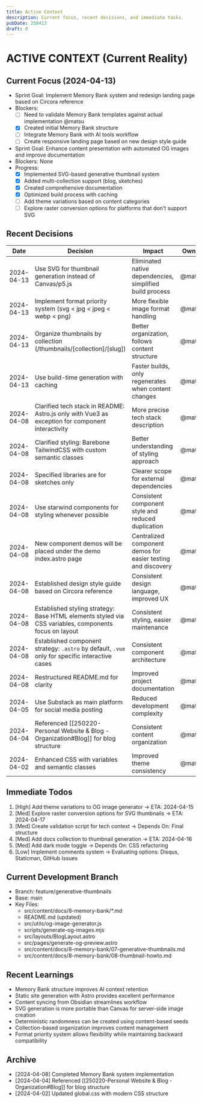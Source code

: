 ```yaml
---
title: Active Context
description: Current focus, recent decisions, and immediate tasks.
pubDate: 250413
draft: 0
---
```


# ACTIVE CONTEXT (Current Reality)

## Current Focus (2024-04-13)

- Sprint Goal: Implement Memory Bank system and redesign landing page based on Circora reference
- Blockers: 
  - [ ] Need to validate Memory Bank templates against actual implementation @matsu
  - [x] Created initial Memory Bank structure
  - [ ] Integrate Memory Bank with AI tools workflow
  - [ ] Create responsive landing page based on new design style guide

- Sprint Goal: Enhance content presentation with automated OG images and improve documentation
- Blockers: None
- Progress:
  - [x] Implemented SVG-based generative thumbnail system
  - [x] Added multi-collection support (blog, sketches)
  - [x] Created comprehensive documentation
  - [x] Optimized build process with caching
  - [ ] Add theme variations based on content categories
  - [ ] Explore raster conversion options for platforms that don't support SVG

## Recent Decisions
| Date | Decision | Impact | Owner |
|------|----------|--------|-------|
| 2024-04-13 | Use SVG for thumbnail generation instead of Canvas/p5.js | Eliminated native dependencies, simplified build process | @matsu |
| 2024-04-13 | Implement format priority system (svg < jpg < jpeg < webp < png) | More flexible image format handling | @matsu |
| 2024-04-13 | Organize thumbnails by collection (/thumbnails/[collection]/[slug]) | Better organization, follows content structure | @matsu |
| 2024-04-13 | Use build-time generation with caching | Faster builds, only regenerates when content changes | @matsu |
| 2024-04-08 | Clarified tech stack in README: Astro.js only with Vue3 as exception for component interactivity | More precise tech stack description | @matsu |
| 2024-04-08 | Clarified styling: Barebone TailwindCSS with custom semantic classes | Better understanding of styling approach | @matsu |
| 2024-04-08 | Specified libraries are for sketches only | Clearer scope for external dependencies | @matsu |
| 2024-04-08 | Use starwind components for styling whenever possible | Consistent component style and reduced duplication | @matsu |
| 2024-04-08 | New component demos will be placed under the demo index.astro page | Centralized component demos for easier testing and discovery | @matsu |
| 2024-04-08 | Established design style guide based on Circora reference | Consistent design language, improved UX | @matsu |
| 2024-04-08 | Established styling strategy: Base HTML elements styled via CSS variables, components focus on layout | Consistent styling, easier maintenance | @matsu |
| 2024-04-08 | Established component strategy: `.astro` by default, `.vue` only for specific interactive cases | Consistent component architecture | @matsu |
| 2024-04-08 | Restructured README.md for clarity | Improved project documentation | @matsu |
| 2024-04-05 | Use Substack as main platform for social media posting | Reduced development complexity | @matsu |
| 2024-04-04 | Referenced [[250220-Personal Website & Blog - Organization#Blog]] for blog structure | Consistent content organization | @matsu |
| 2024-04-02 | Enhanced CSS with variables and semantic classes | Improved theme consistency | @matsu |

## Immediate Todos
1. [High] Add theme variations to OG image generator → ETA: 2024-04-15
2. [Med] Explore raster conversion options for SVG thumbnails → ETA: 2024-04-17
2. [Med] Create validation script for tech context → Depends On: Final structure
3. [Med] Add docs collection to thumbnail generation → ETA: 2024-04-16
4. [Med] Add dark mode toggle → Depends On: CSS refactoring
5. [Low] Implement comments system → Evaluating options: Disqus, Staticman, GitHub Issues

## Current Development Branch
- Branch: feature/generative-thumbnails
- Base: main
- Key Files:  
  - src/content/docs/8-memory-bank/*.md
  - README.md (updated)
  - src/utils/og-image-generator.js
  - scripts/generate-og-images.mjs
  - src/layouts/BlogLayout.astro
  - src/pages/generate-og-preview.astro
  - src/content/docs/8-memory-bank/07-generative-thumbnails.md
  - src/content/docs/8-memory-bank/08-thumbnail-howto.md

## Recent Learnings
- Memory Bank structure improves AI context retention
- Static site generation with Astro provides excellent performance
- Content syncing from Obsidian streamlines workflow
- SVG generation is more portable than Canvas for server-side image creation
- Deterministic randomness can be created using content-based seeds
- Collection-based organization improves content management
- Format priority system allows flexibility while maintaining backward compatibility

## Archive
- [2024-04-08] Completed Memory Bank system implementation
- [2024-04-04] Referenced [[250220-Personal Website & Blog - Organization#Blog]] for blog structure
- [2024-04-02] Updated global.css with modern CSS structure

